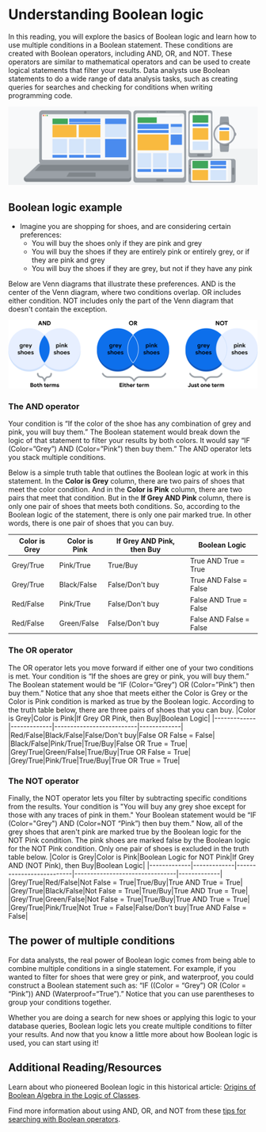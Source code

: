 # Understanding Boolean logic

In this reading, you will explore the basics of Boolean logic and learn how to use multiple conditions in a Boolean statement. These conditions are created with Boolean operators, including AND, OR, and NOT. These operators are similar to mathematical operators and can be used to create logical statements that filter your results. Data analysts use Boolean statements to do a wide range of data analysis tasks, such as creating queries for searches and checking for conditions when writing programming code.

![x](./resources/img-1.png)

## Boolean logic example

- Imagine you are shopping for shoes, and are considering certain preferences:
  - You will buy the shoes only if they are pink and grey
  - You will buy the shoes if they are entirely pink or entirely grey, or if they are pink and grey
  - You will buy the shoes if they are grey, but not if they have any pink

Below are Venn diagrams that illustrate these preferences. AND is the center of the Venn diagram, where two conditions overlap. OR includes either condition. NOT includes only the part of the Venn diagram that doesn't contain the exception.  

![x](./resources/img-2-venn-diagrams-example-for-shoe-store.png)

### The AND operator

Your condition is “If the color of the shoe has any combination of grey and pink, you will buy them.” The Boolean statement would break down the logic of that statement to filter your results by both colors. It would say “IF (Color=”Grey”) AND (Color=”Pink”) then buy them.” The AND operator lets you stack multiple conditions.

Below is a simple truth table that outlines the Boolean logic at work in this statement. In the **Color is Grey** column, there are two pairs of shoes that meet the color condition. And in the **Color is Pink** column, there are two pairs that meet that condition. But in the **If Grey AND Pink** column, there is only one pair of shoes that meets both conditions. So, according to the Boolean logic of the statement, there is only one pair marked true. In other words, there is one pair of shoes that you can buy.

|Color is Grey|Color is Pink|If Grey AND Pink, then Buy|Boolean Logic|
|-------------|-------------|--------------------------|-------------|
|Grey/True|Pink/True|True/Buy|True AND True = True|
|Grey/True|Black/False|False/Don't buy|True AND False = False|
|Red/False|Pink/True|False/Don't buy|False AND True = False|
|Red/False|Green/False|False/Don't buy|False AND False = False|

### The OR operator

The OR operator lets you move forward if either one of your two conditions is met. Your condition is “If the shoes are grey or pink, you will buy them.” The Boolean statement would be “IF (Color=”Grey”) OR (Color=”Pink”) then buy them.” Notice that any shoe that meets either the Color is Grey or the Color is Pink condition is marked as true by the Boolean logic. According to the truth table below, there are three pairs of shoes that you can buy.
|Color is Grey|Color is Pink|If Grey OR Pink, then Buy|Boolean Logic|
|-------------|-------------|--------------------------|-------------|
|Red/False|Black/False|False/Don't buy|False OR False = False|
|Black/False|Pink/True|True/Buy|False OR True = True|
|Grey/True|Green/False|True/Buy|True OR False = True|
|Grey/True|Pink/True|True/Buy|True OR True = True|

### The NOT operator

Finally, the NOT operator lets you filter by subtracting specific conditions from the results. Your condition is "You will buy any grey shoe except for those with any traces of pink in them." Your Boolean statement would be “IF (Color="Grey") AND (Color=NOT “Pink”) then buy them.” Now, all of the grey shoes that aren't pink are marked true by the Boolean logic for the NOT Pink condition. The pink shoes are marked false by the Boolean logic for the NOT Pink condition. Only one pair of shoes is excluded in the truth table below.
|Color is Grey|Color is Pink|Boolean Logic for NOT Pink|If Grey AND (NOT Pink), then Buy|Boolean Logic|
|-------------|-------------|--------------------------|--------------------------------|-------------|
|Grey/True|Red/False|Not False = True|True/Buy|True AND True = True|
|Grey/True|Black/False|Not False = True|True/Buy|True AND True = True|
|Grey/True|Green/False|Not False = True|True/Buy|True AND True = True|
|Grey/True|Pink/True|Not True = False|False/Don't buy|True AND False = False|

## The power of multiple conditions

For data analysts, the real power of Boolean logic comes from being able to combine multiple conditions in a single statement. For example, if you wanted to filter for shoes that were grey or pink, and waterproof, you could construct a Boolean statement such as: “IF ((Color = “Grey”) OR (Color = “Pink”)) AND (Waterproof=“True”).”  Notice that you can use parentheses to group your conditions together.

Whether you are doing a search for new shoes or applying this logic to your database queries, Boolean logic lets you create multiple conditions to filter your results. And now that you know a little more about how Boolean logic is used, you can start using it!

## Additional Reading/Resources

Learn about who pioneered Boolean logic in this historical article: [Origins of Boolean Algebra in the Logic of Classes](https://www.maa.org/press/periodicals/convergence/origins-of-boolean-algebra-in-the-logic-of-classes-george-boole-john-venn-and-c-s-peirce).

Find more information about using AND, OR, and NOT from these [tips for searching with Boolean operators](https://libguides.mit.edu/c.php?g=175963&p=1158594).

